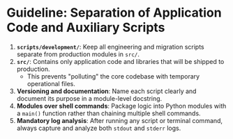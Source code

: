 # Guideline: Separation of Application Code and Auxiliary Scripts

1.  **`scripts/development/`**: Keep all engineering and migration scripts separate from production modules in `src/`.
2.  **`src/`**: Contains only application code and libraries that will be shipped to production.
    * This prevents "polluting" the core codebase with temporary operational files.
3.  **Versioning and documentation**: Name each script clearly and document its purpose in a module-level docstring.
4.  **Modules over shell commands**: Package logic into Python modules with a `main()` function rather than chaining multiple shell commands.
5.  **Mandatory log analysis**: After running any script or terminal command, always capture and analyze both `stdout` and `stderr` logs.